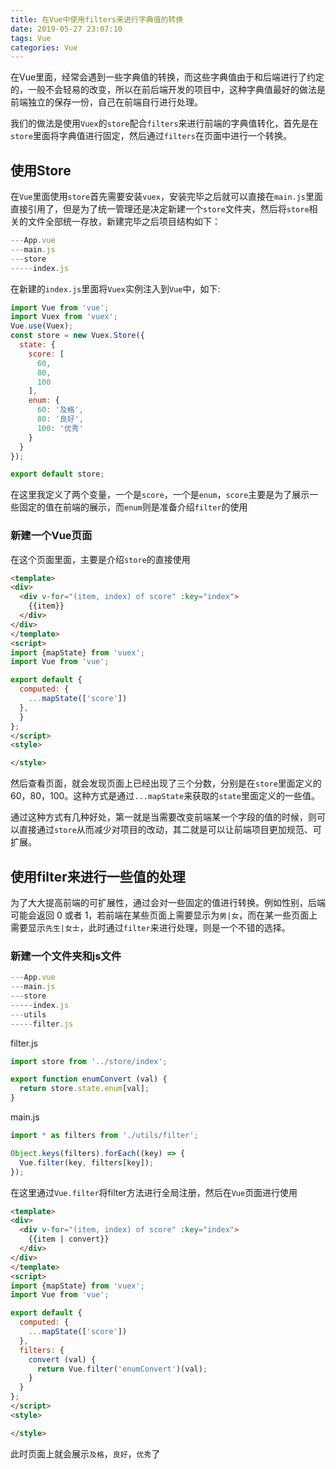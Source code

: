 ```yaml
---
title: 在Vue中使用filters来进行字典值的转换
date: 2019-05-27 23:07:10
tags: Vue
categories: Vue
---
```


在Vue里面，经常会遇到一些字典值的转换，而这些字典值由于和后端进行了约定的，一般不会轻易的改变，所以在前后端开发的项目中，这种字典值最好的做法是前端独立的保存一份，自己在前端自行进行处理。

我们的做法是使用`Vuex`的`store`配合`filters`来进行前端的字典值转化，首先是在`store`里面将字典值进行固定，然后通过`filters`在页面中进行一个转换。


## 使用Store
在`Vue`里面使用`store`首先需要安装`vuex`，安装完毕之后就可以直接在`main.js`里面直接引用了，但是为了统一管理还是决定新建一个`store`文件夹，然后将`store`相关的文件全部统一存放，新建完毕之后项目结构如下：
```js
---App.vue
---main.js
---store
-----index.js
```
在新建的`index.js`里面将`Vuex`实例注入到`Vue`中，如下:
```js
import Vue from 'vue';
import Vuex from 'vuex';
Vue.use(Vuex);
const store = new Vuex.Store({
  state: {
    score: [
      60,
      80,
      100
    ],
    enum: {
      60: '及格',
      80: '良好',
      100: '优秀'
    }
  }
});

export default store;
```
在这里我定义了两个变量，一个是`score`，一个是`enum`，`score`主要是为了展示一些固定的值在前端的展示，而`enum`则是准备介绍`filter`的使用

### 新建一个Vue页面
在这个页面里面，主要是介绍`store`的直接使用

```html
<template>
<div>
  <div v-for="(item, index) of score" :key="index">
    {{item}}
  </div>
</div>
</template>
<script>
import {mapState} from 'vuex';
import Vue from 'vue';

export default {
  computed: {
    ...mapState(['score'])
  },
  }
};
</script>
<style>

</style>

```
然后查看页面，就会发现页面上已经出现了三个分数，分别是在`store`里面定义的60，80，100。这种方式是通过`...mapState`来获取的`state`里面定义的一些值。

通过这种方式有几种好处，第一就是当需要改变前端某一个字段的值的时候，则可以直接通过`store`从而减少对项目的改动，其二就是可以让前端项目更加规范、可扩展。


## 使用filter来进行一些值的处理
为了大大提高前端的可扩展性，通过会对一些固定的值进行转换。例如性别，后端可能会返回 0 或者 1，若前端在某些页面上需要显示为`男|女`，而在某一些页面上需要显示`先生|女士`，此时通过`filter`来进行处理，则是一个不错的选择。
### 新建一个文件夹和js文件
```js
---App.vue
---main.js
---store
-----index.js
---utils
-----filter.js
```

filter.js
```js
import store from '../store/index';

export function enumConvert (val) {
  return store.state.enum[val];
}

```

main.js
```js
import * as filters from './utils/filter';

Object.keys(filters).forEach((key) => {
  Vue.filter(key, filters[key]);
});
```

在这里通过`Vue.filter`将filter方法进行全局注册，然后在`Vue`页面进行使用
```html
<template>
<div>
  <div v-for="(item, index) of score" :key="index">
    {{item | convert}}
  </div>
</div>
</template>
<script>
import {mapState} from 'vuex';
import Vue from 'vue';

export default {
  computed: {
    ...mapState(['score'])
  },
  filters: {
    convert (val) {
      return Vue.filter('enumConvert')(val);
    }
  }
};
</script>
<style>

</style>

```
此时页面上就会展示`及格`，`良好`，`优秀`了
